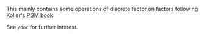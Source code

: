 This mainly contains some operations of discrete factor on factors following Koller's [PGM book](http://pgm.stanford.edu/)

See `/doc` for further interest.
